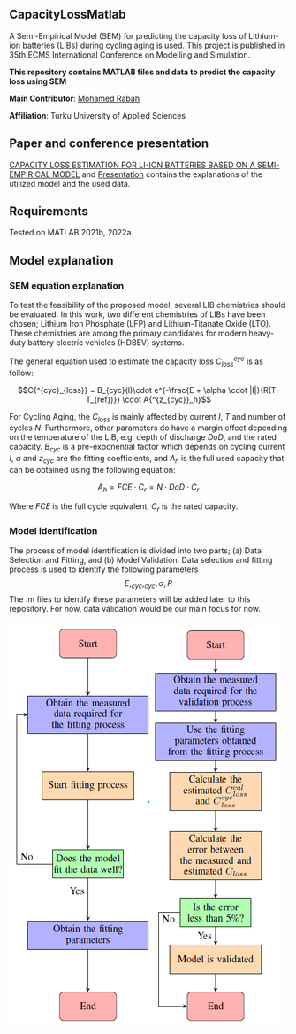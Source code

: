 ## CapacityLossMatlab
A Semi-Empirical Model (SEM) for predicting the capacity loss of Lithium-ion batteries (LIBs) during cycling aging is used. This project is published in 35th ECMS International Conference on Modelling and Simulation.

**This repository contains MATLAB files and data to predict the capacity loss using SEM**

**Main Contributor**: [Mohamed Rabah](https://scholar.google.com/citations?user=3o2gS80AAAAJ&hl=en)

**Affiliation**: Turku University of Applied Sciences

## Paper and conference presentation
[CAPACITY LOSS ESTIMATION FOR LI-ION BATTERIES BASED ON A SEMI-EMPIRICAL MODEL](https://drive.google.com/file/d/1_XF3AHhH7OotMk2cxfh0bj4TYo9XtvD7/view?usp=share_link) and [Presentation](https://drive.google.com/file/d/1Nuwq555htsr8aBe7mBM1xWdjWc5LwC5w/view?usp=share_link) contains the explanations of the utilized model and the used data. 

## Requirements
Tested on MATLAB 2021b, 2022a.

## Model explanation
### SEM equation explanation
To test the feasibility of the proposed model, several LIB chemistries should be evaluated. In this work, two different chemistries of LIBs have been chosen; Lithium Iron Phosphate (LFP) and Lithium-Titanate Oxide (LTO). These chemistries are among the primary candidates for modern heavy-duty battery electric vehicles (HDBEV) systems.

The general equation used to estimate the  capacity loss $C{^{cyc}_{loss}}$ is as follow: 

$$C{^{cyc}_{loss}} = B_{cyc}(I)\cdot e^{-\frac{E + \alpha \cdot |I|}{R(T-T_{ref})}} \cdot A{^{z_{cyc}}_h}$$

For Cycling  Aging, the $C_{loss}$ is mainly affected by current $I$, $T$ and number of cycles $N$. Furthermore, other parameters do have a margin effect depending on the temperature of the LIB, e.g. depth of discharge $DoD$, and the rated capacity. $B_{cyc}$ is a pre-exponential factor which depends on cycling current $I$, $\alpha$ and $z_{cyc}$ are the fitting coefficients, and $A_h$ is the full used capacity that can be obtained using the following equation:

$$A_h = FCE \cdot C_r = N \cdot DoD \cdot C_r$$

Where $FCE$ is the full cycle equivalent, $C_r$ is the rated capacity.

### Model identification
The process of model identification is divided into two parts; (a) Data Selection and Fitting, and (b) Model Validation. Data selection and fitting process is used to identify the following parameters $$E, _{cyc}, _{cyc}, \alpha, R$$ The .m files to identify these parameters will be added later to this repository. For now, data validation would be our main focus for now. 

![flowchart](flowchart.png)

##


